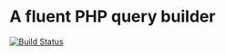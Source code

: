 # A fluent PHP query builder
[![Build Status](https://travis-ci.org/ejacobs/querybuilder.svg?branch=master)](https://travis-ci.org/ejacobs/querybuilder)
